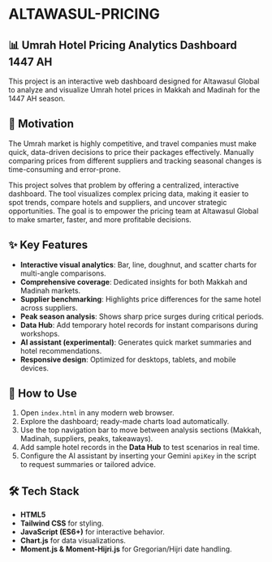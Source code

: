 # ALTAWASUL-PRICING
## 📊 Umrah Hotel Pricing Analytics Dashboard 1447 AH

This project is an interactive web dashboard designed for Altawasul Global to analyze and visualize Umrah hotel prices in Makkah and Madinah for the 1447 AH season.

## 🎯 Motivation

The Umrah market is highly competitive, and travel companies must make quick, data-driven decisions to price their packages effectively. Manually comparing prices from different suppliers and tracking seasonal changes is time-consuming and error-prone.

This project solves that problem by offering a centralized, interactive dashboard. The tool visualizes complex pricing data, making it easier to spot trends, compare hotels and suppliers, and uncover strategic opportunities. The goal is to empower the pricing team at Altawasul Global to make smarter, faster, and more profitable decisions.

## ✨ Key Features

- **Interactive visual analytics**: Bar, line, doughnut, and scatter charts for multi-angle comparisons.
- **Comprehensive coverage**: Dedicated insights for both Makkah and Madinah markets.
- **Supplier benchmarking**: Highlights price differences for the same hotel across suppliers.
- **Peak season analysis**: Shows sharp price surges during critical periods.
- **Data Hub**: Add temporary hotel records for instant comparisons during workshops.
- **AI assistant (experimental)**: Generates quick market summaries and hotel recommendations.
- **Responsive design**: Optimized for desktops, tablets, and mobile devices.

## 🚀 How to Use

1. Open `index.html` in any modern web browser.
2. Explore the dashboard; ready-made charts load automatically.
3. Use the top navigation bar to move between analysis sections (Makkah, Madinah, suppliers, peaks, takeaways).
4. Add sample hotel records in the **Data Hub** to test scenarios in real time.
5. Configure the AI assistant by inserting your Gemini `apiKey` in the script to request summaries or tailored advice.

## 🛠️ Tech Stack

- **HTML5**
- **Tailwind CSS** for styling.
- **JavaScript (ES6+)** for interactive behavior.
- **Chart.js** for data visualizations.
- **Moment.js & Moment-Hijri.js** for Gregorian/Hijri date handling.
